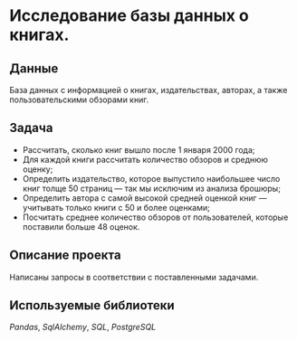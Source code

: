 # Исследование базы данных о книгах.


## Данные

База данных с информацией о книгах, издательствах, авторах, а также пользовательскими обзорами книг.

## Задача

* Рассчитать, сколько книг вышло после 1 января 2000 года;
* Для каждой книги рассчитать количество обзоров и среднюю оценку;
* Определить издательство, которое выпустило наибольшее число книг толще 50 страниц — так мы исключим из анализа брошюры;
* Определить автора с самой высокой средней оценкой книг — учитывать только книги с 50 и более оценками;
* Посчитать среднее количество обзоров от пользователей, которые поставили больше 48 оценок.

## Описание проекта

Написаны запросы в соответствии с поставленными задачами.

## Используемые библиотеки
*Pandas*, *SqlAlchemy*, *SQL*, *PostgreSQL*
